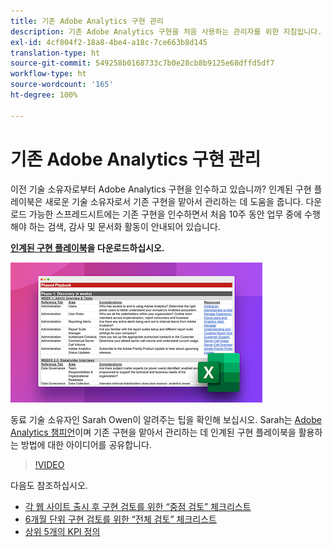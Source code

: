 ```yaml
---
title: 기존 Adobe Analytics 구현 관리
description: 기존 Adobe Analytics 구현을 처음 사용하는 관리자를 위한 지침입니다.
exl-id: 4cf804f2-18a8-4be4-a18c-7ce663b8d145
translation-type: ht
source-git-commit: 549258b0168733c7b0e28cb8b9125e68dffd5df7
workflow-type: ht
source-wordcount: '165'
ht-degree: 100%

---
```


# 기존 Adobe Analytics 구현 관리

이전 기술 소유자로부터 Adobe Analytics 구현을 인수하고 있습니까? 인계된 구현 플레이북은 새로운 기술 소유자로서 기존 구현을 맡아서 관리하는 데 도움을 줍니다. 다운로드 가능한 스프레드시트에는 기존 구현을 인수하면서 처음 10주 동안 업무 중에 수행해야 하는 검색, 감사 및 문서화 활동이 안내되어 있습니다.

**[인계된 구현 플레이북](assets/adobe_analytics_inherited_implementation_playbook.xlsx)을 다운로드하십시오.**

![플레이북](assets/inherited-impl-playbook.png)

동료 기술 소유자인 Sarah Owen이 알려주는 팁을 확인해 보십시오. Sarah는 [Adobe Analytics 챔피언](https://blog.adobe.com/en/publish/2020/10/27/adobe-analytics-champion-program.html#gs.ldf97p)이며 기존 구현을 맡아서 관리하는 데 인계된 구현 플레이북을 활용하는 방법에 대한 아이디어를 공유합니다.

>[!VIDEO](https://video.tv.adobe.com/v/327314/?quality=12&learn=on)

다음도 참조하십시오.

* [각 웹 사이트 출시 후 구현 검토를 위한 “중점 검토” 체크리스트](/help/implement/review/focused-review.md)
* [6개월 단위 구현 검토를 위한 “전체 검토” 체크리스트](/help/implement/review/full-review.md)
* [상위 5개의 KPI 정의](/help/implement/review/define-kpis.md)
